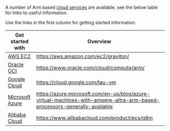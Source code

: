 
A number of Arm based [cloud services](https://www.arm.com/solutions/infrastructure/cloud-computing) are available, see the below table for links to useful information.

Use the links in the first column for getting started information.

| Get started with         | Overview |
| ---                      | ---      |
| [AWS EC2](aws)           | https://aws.amazon.com/ec2/graviton/
| [Oracle OCI](oci)        | https://www.oracle.com/cloud/compute/arm/
| [Google Cloud](google)   | https://cloud.google.com/tau-vm
| [Microsoft Azure](msft)  | https://azure.microsoft.com/en-us/blog/azure-virtual-machines-with-ampere-altra-arm-based-processors-generally-available
| [Alibaba Cloud](alibaba) | https://www.alibabacloud.com/product/ecs/g8m


